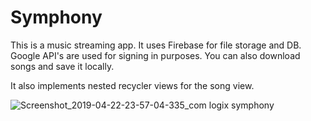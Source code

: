 # Symphony

This is a music streaming app. It uses Firebase for file storage and DB. Google API's are used for signing in purposes.
You can also download songs and save it locally. 

It also implements nested recycler views for the song view.

![Screenshot_2019-04-22-23-57-04-335_com logix symphony](https://user-images.githubusercontent.com/32451286/187084341-bcbd0b02-7f4d-41dd-9634-19170501fc14.png)
